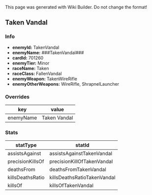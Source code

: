 <span class="wiki-builder">This page was generated with Wiki Builder. Do not change the format!</span>

## Taken Vandal
### Info
* **enemyId:** TakenVandal
* **enemyName:** ###TakenVandal###
* **cardId:** 701260
* **enemyTier:** Minor
* **raceName:** Taken
* **raceClass:** FallenVandal
* **enemyWeapon:** TakenWireRifle
* **enemyOtherWeapons:** WireRifle, ShrapnelLauncher

### Overrides
key | value
--- | -----
enemyName | Taken Vandal

### Stats
statType | statId
-------- | ------
assistsAgainst | assistsAgainstTakenVandal
precisionKillsOf | precisionKillOfTakenVandal
deathsFrom | deathsFromTakenVandal
killsDeathsRatio | killsDeathsRatioTakenVandal
killsOf | killsOfTakenVandal

